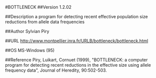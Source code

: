 #BOTTLENECK
##Version
1.2.02

##Description
a program for detecting recent effective population size reductions from allele data frequencies

##Author
Sylvian Piry

##URL
http://www.montpellier.inra.fr/URLB/bottleneck/bottleneck.html

##OS
MS-Windows (95)

##Reference
Piry, Luikart, Cornuet (1999), "BOTTLENECK: a computer program for detecting recent reductions in the effective size using allele frequency data", Journal of Heredity, 90:502-503.

